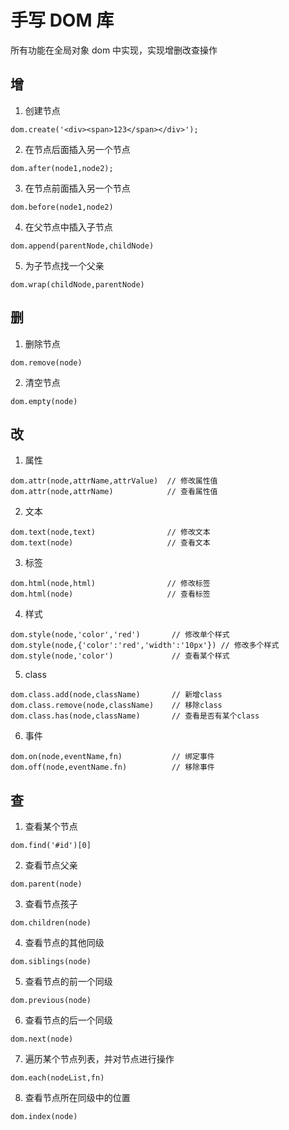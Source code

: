 # 手写 DOM 库

所有功能在全局对象 dom 中实现，实现增删改查操作

## 增

1. 创建节点

```
dom.create('<div><span>123</span></div>');
```

2. 在节点后面插入另一个节点

```
dom.after(node1,node2);
```

3. 在节点前面插入另一个节点

```
dom.before(node1,node2)
```

4. 在父节点中插入子节点

```
dom.append(parentNode,childNode)
```

5. 为子节点找一个父亲

```
dom.wrap(childNode,parentNode)
```

## 删

1. 删除节点

```
dom.remove(node)
```

2. 清空节点

```
dom.empty(node)
```

## 改

1. 属性

```
dom.attr(node,attrName,attrValue)  // 修改属性值
dom.attr(node,attrName)            // 查看属性值
```

2. 文本

```
dom.text(node,text)                // 修改文本
dom.text(node)                     // 查看文本
```

3. 标签

```
dom.html(node,html)                // 修改标签
dom.html(node)                     // 查看标签
```

4. 样式

```
dom.style(node,'color','red')       // 修改单个样式
dom.style(node,{'color':'red','width':'10px'}) // 修改多个样式
dom.style(node,'color')             // 查看某个样式
```

5. class

```
dom.class.add(node,className)       // 新增class
dom.class.remove(node,className)    // 移除class
dom.class.has(node,className)       // 查看是否有某个class
```

6. 事件

```
dom.on(node,eventName,fn)           // 绑定事件
dom.off(node,eventName.fn)          // 移除事件
```

## 查

1. 查看某个节点

```
dom.find('#id')[0]
```

2. 查看节点父亲

```
dom.parent(node)
```

3. 查看节点孩子

```
dom.children(node)
```

4. 查看节点的其他同级

```
dom.siblings(node)
```

5. 查看节点的前一个同级

```
dom.previous(node)
```

6. 查看节点的后一个同级

```
dom.next(node)
```

7. 遍历某个节点列表，并对节点进行操作

```
dom.each(nodeList,fn)
```

8. 查看节点所在同级中的位置

```
dom.index(node)
```
